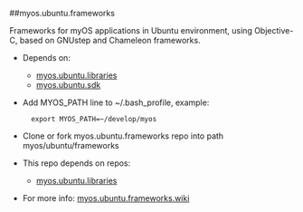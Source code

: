##myos.ubuntu.frameworks

Frameworks for myOS applications in Ubuntu environment, using Objective-C, based on GNUstep and Chameleon frameworks.

* Depends on:
  * [myos.ubuntu.libraries](https://github.com/amraboelela/myos.ubuntu.libraries)
  * [myos.ubuntu.sdk](https://github.com/amraboelela/myos.ubuntu.sdk)

* Add MYOS_PATH line to ~/.bash_profile, example:

        export MYOS_PATH=~/develop/myos

* Clone or fork myos.ubuntu.frameworks repo into path myos/ubuntu/frameworks
* This repo depends on repos:
  * [myos.ubuntu.libraries](https://github.com/amraboelela/myos.ubuntu.libraries)
* For more info:
[myos.ubuntu.frameworks.wiki](https://github.com/amraboelela/myos.ubuntu.frameworks/wiki)
